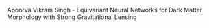 Apoorva Vikram Singh - Equivariant Neural Networks for Dark Matter Morphology with Strong Gravitational Lensing